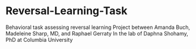 # Reversal-Learning-Task
Behavioral task assessing reversal learning
Project between Amanda Buch, Madeleine Sharp, MD, and Raphael Gerraty
In the lab of Daphna Shohamy, PhD at Columbia University
